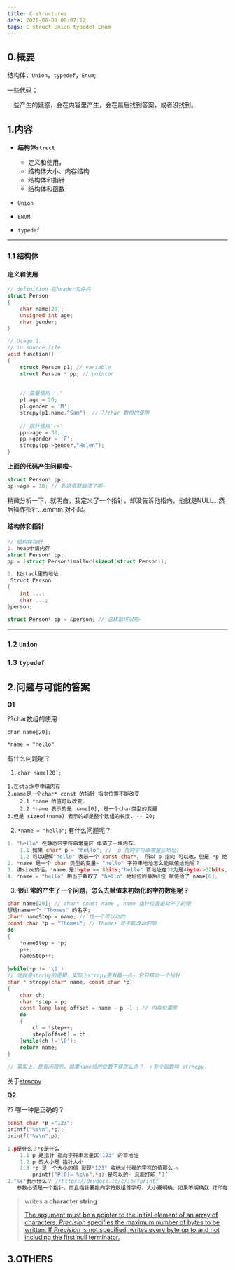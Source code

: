 ```yaml
---
title: C-structures
date: 2020-06-08 08:07:12
tags: C struct Union typedef Enum
---
```


## 0.概要

<!--包括的内容-->

结构体，`Union`，`typedef`，`Enum`;

一些代码；

一些产生的疑惑，会在内容里产生，会在最后找到答案，或者没找到。

## 1.内容

- **结构体`struct`**
  - 定义和使用，
  - 结构体大小、内存结构
  - 结构体和指针
  - 结构体和函数

- `Union`

- `ENUM`

- `typedef`

------

### 1.1 结构体

#### 	定义和使用

```c
// definition 在header文件内
struct Person 
{
    char name[20];
    unsigned int age;
    char gender;
}

// Usage 1.
// in source file
void function()
{
    struct Person p1; // variable
    struct Person * pp; // pointer
    
    
    // 变量使用 '.' 
    p1.age = 20;
    p1.gender = 'M';
    strcpy(p1.name,"Sam"); // ??char 数组的使用
    
    // 指针使用'->'
    pp->age = 30;
    pp->gender = 'F';
    strcpy(pp->gender,"Helen");
}
```

**上面的代码产生问题啦~**

```c
struct Person* pp;
pp->age = 30; // 到这里就崩溃了哦~
```

稍微分析一下，就明白，我定义了一个指针，却没告诉他指向，他就是NULL...然后操作指针...emmm.对不起。

#### 结构体和指针

```c
// 结构体指针
1. heap申请内存
struct Person* pp;
pp = (struct Person*)malloc(sizeof(struct Person));

2. 找stack里的地址
 Struct Person
{
    int ...;
    char ...;
}person;

struct Person* pp = &person; // 这样就可以啦~
```



****

### 1.2 `Union`

### 1.3 `typedef`

## 2.问题与可能的答案

**Q1**	

??char数组的使用

`char name[20];`   

`*name = "hello"`

有什么问题呢？

1. `char name[20];` 

```
1.在stack中申请内存
2.name是一个char* const 的指针 指向位置不能改变
	2.1 *name 的值可以改变.
	2.2 *name 表示的是 name[0], 是一个char类型的变量 
3.但是 sizeof(name) 表示的却是整个数组的长度. -- 20;
```

2. `*name = "hello"`; 有什么问题呢？

``` c
1. "hello" 在静态区字符串常量区 申请了一块内存. 
    1.1 如果 char* p = "hello"; //  p 指向字符串常量区地址， 
	1.2 可以理解"hello" 表示一个 const char*， 所以 p 指向 可以改，但是 *p 绝对不能改。
2. *name 是一个 char 类型的变量~ "hello" 字符串地址怎么能赋值给他呢？ 
3. 讲size的话，*name 是1byte == 8bits;"hello" 首地址在32为是4byte->32bits,64位os里8byte->64bits,会溢出的。
4. *name = "hello" 相当于截取了 "hello" 地址位的最后8位 赋值给了 name[0];     
```

3. **很正常的产生了一个问题，怎么去赋值未初始化的字符数组呢？**

```c
char name[20]; // char* const name , name 指针位置是动不了的哦
想给name一个 "Thomes" 的名字;
char* nameStep = name; // 找一个可以动的
const char *p = "Thomes"; // Thomes 是不能改动的哦
do
{
    *nameStep = *p;
    p++;
    nameStep++;
    
}while(*p != '\0') 
// 这就是strcpy的逻辑，实际上strcpy更有趣一点~ 它只移动一个指针
char * strcpy(char* name, const char *p)
{	
    char ch;
    char *step = p;
    const long long offset = name - p -1 ; // 内存位置差
    do
    {	
        ch = *step++;
        step[offset] = ch;
    }while(ch !='\0');
    return name;
}
    
// 事实上，是有问题的，如果name给的位数不够怎么办？ ->有个函数叫 strncpy.
```

关于[strncpy](https://devdocs.io/c/string/byte/strncpy)

**Q2**	

?? 哪一种是正确的？

```c
const char *p ="123";
printf("%s\n",*p);
printf("%s\n",p);
```

```c
1.p是什么？*p是什么
    1.1 p 是指针 指向字符串常量区"123" 的首地址
    1.2 p 的大小是 指针大小 
    1.3 *p 是一个大小的值 就是"123" 收地址代表的字符的值那么->
    	printf("P[0]= %c\n",*p);是可以的~ 且能打印 ‘1’
2."%s"表示什么？ //https://devdocs.io/c/io/fprintf
   参数必须是一个指针，而且指针要指向字符数组首字母，大小要明确，如果不明确就 打印每个字节直到第一个'null'   
```

> writes a **character string**
>
> [The argument must be a pointer to the initial element of an array of characters. *Precision* specifies the maximum number of bytes to be written. If *Precision* is not specified, writes every byte up to and not including the first null terminator.](https://devdocs.io/c/io/fprintf)



## 3.OTHERS



